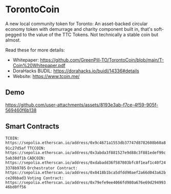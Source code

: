# TorontoCoin
A new local community token for Toronto: An asset-backed circular economy token with demurrage and charity component built in, that's soft-pegged to the value of the TTC Tokens. Not technically a stable coin but almost.

Read these for more details: 
- Whitepaper: https://github.com/GreenPill-TO/TorontoCoin/blob/main/T-Coin%20Whitepaper.pdf
- DoraHacks BUDIL: https://dorahacks.io/buidl/14336#details
- Website: https://www.tcoin.me/

## Demo
https://github.com/user-attachments/assets/8193e3ab-f7ce-4f59-905f-569460f6b138

## Smart Contracts

`TCOIN: https://sepolia.etherscan.io/address/0x9c4671a1553db37747d8782608b60a891c27d5af`
`TTCCOIN: https://sepolia.etherscan.io/address/0x3abda3f881527e9d88c3f881edef99c5ab38df1b`
`CADCOIN: https://sepolia.etherscan.io/address/0xdabadd36f587803bfc8f1eaf1c40f243378b9785`
`Orchestrator Contract: https://sepolia.etherscan.io/address/0x0418b1bca5dfdd90aef2a66d043a62bce20bbad3`
`Voting Contract: https://sepolia.etherscan.io/address/0x79efe9ee4066fd980a676e69d29499346bd0ff56`

